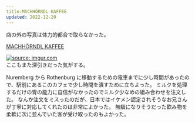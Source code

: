 ```yaml
---
title:MACHHÖRNDL KAFFEE
updated: 2022-12-20
---
```


店の外の写真は体力的都合で取らなかった。

[MACHHÖRNDL KAFFEE](https://www.machhoerndl-kaffee.de)

<a href="https://imgur.com/UTb6932"><img src="https://i.imgur.com/UTb6932.jpg" title="source: imgur.com" /></a>  
ここもまた深引きだった気がする。

Nuremberg から Rothenburg に移動するための電車までに少し時間があったので、駅前にあるこのカフェで少し時間を潰すために立ちよった。
ミルクを処理するだけの胃の能力に自信がなかったのでミルク少なめの組み合わせを注文した。
なんか注文をミスったのだが、日本ではイケメン認定されそうなお兄さんが丁寧に対応してくれたのは非常によかった。
無駄になりそうだった飲み物を柔軟に次に並んでいた客が受け取ったのもよかった。
